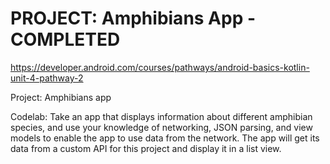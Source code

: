 PROJECT: Amphibians App - COMPLETED
==================================

https://developer.android.com/courses/pathways/android-basics-kotlin-unit-4-pathway-2

Project: Amphibians app

Codelab:
Take an app that displays information about different amphibian species, and use your knowledge of networking, JSON parsing, and view models to enable the app to use data from the network. The app will get its data from a custom API for this project and display it in a list view.
